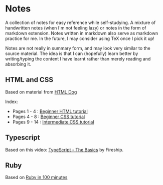 # Notes
A collection of notes for easy reference while self-studying. A mixture of handwritten notes (when I'm not feeling lazy) or notes in the form of markdown extension. Notes written in markdown also serve as markdown practice for me. In the future, I may consider using TeX once I pick it up!

Notes are not really in summary form, and may look very similar to the source material. The idea is that I can (hopefully) learn better by writing/typing the content I have learnt rather than merely reading and absorbing it.

## HTML and CSS
Based on material from [HTML Dog](https://htmldog.com/)

Index: 

* Pages 1 - 4 : [Beginner HTML tutorial](https://www.htmldog.com/guides/html/beginner/)
* Pages 4 - 8 : [Beginner CSS tutorial](https://www.htmldog.com/guides/css/beginner/) 
* Pages 9 - 14 : [Intermediate CSS tutorial](https://www.htmldog.com/guides/css/intermediate/)

## Typescript
Based on this video: [TypeScript - The Basics](https://www.youtube.com/watch?v=ahCwqrYpIuM) by Fireship.

## Ruby
Based on [Ruby in 100 minutes](http://tutorials.jumpstartlab.com/projects/ruby_in_100_minutes.html)
